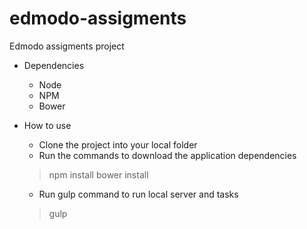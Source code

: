 # edmodo-assigments
Edmodo assigments project

* Dependencies

  - Node
  - NPM
  - Bower


* How to use

  - Clone the project into your local folder
  - Run the commands to download the application dependencies
   > npm install 
   > bower install

  - Run gulp command to run local server and tasks
   > gulp
    
